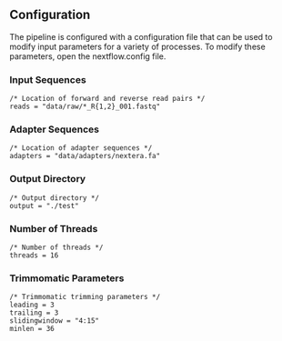 Configuration
-------------

The pipeline is configured with a configuration file that can be used to modify input parameters for a variety of processes. To modify these parameters, open the nextflow.config file.

### Input Sequences
```
/* Location of forward and reverse read pairs */
reads = "data/raw/*_R{1,2}_001.fastq"
```

### Adapter Sequences
```
/* Location of adapter sequences */
adapters = "data/adapters/nextera.fa"
```

### Output Directory
```
/* Output directory */
output = "./test"
```

### Number of Threads
```
/* Number of threads */
threads = 16
```

### Trimmomatic Parameters
```
/* Trimmomatic trimming parameters */
leading = 3
trailing = 3
slidingwindow = "4:15"
minlen = 36
```

